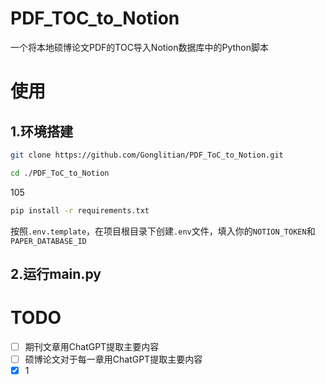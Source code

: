 # PDF_TOC_to_Notion

一个将本地硕博论文PDF的TOC导入Notion数据库中的Python脚本

# 使用
## 1.环境搭建
```bash
git clone https://github.com/Gonglitian/PDF_ToC_to_Notion.git
```

```bash
cd ./PDF_ToC_to_Notion
```
105
```bash
pip install -r requirements.txt
```
按照`.env.template`，在项目根目录下创建`.env`文件，填入你的`NOTION_TOKEN`和`PAPER_DATABASE_ID`
## 2.运行main.py

# TODO
- [ ] 期刊文章用ChatGPT提取主要内容
- [ ] 硕博论文对于每一章用ChatGPT提取主要内容
- [x] 1